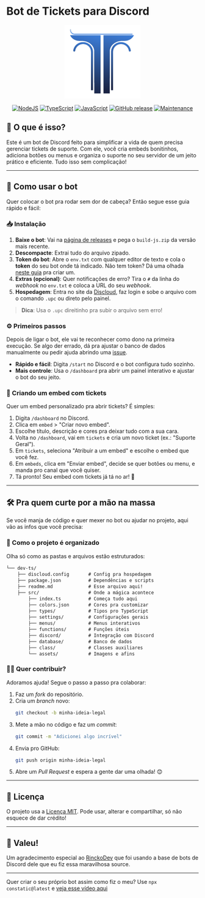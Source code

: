 # Bot de Tickets para Discord

<p align="center">
  <img src="src/assets/logo-ticktool-b-300px.png" alt="Logo do TickTool" width="200">
</p>

<p align="center">
  <a href="https://nodejs.org"><img src="https://img.shields.io/badge/node.js-6DA55F?style=for-the-badge&logo=node.js&logoColor=white" alt="NodeJS"></a>
  <a href="https://www.typescriptlang.org"><img src="https://img.shields.io/badge/typescript-%23007ACC.svg?style=for-the-badge&logo=typescript&logoColor=white" alt="TypeScript"></a>
  <a href="https://developer.mozilla.org/en-US/docs/Web/JavaScript"><img src="https://img.shields.io/badge/javascript-%23323330.svg?style=for-the-badge&logo=javascript&logoColor=%23F7DF1E" alt="JavaScript"></a>
  <a href="https://github.com/BirdTool/tickTool-b/releases"><img src="https://img.shields.io/github/release/BirdTool/tickTool-b.svg" alt="GitHub release"></a>
  <a href="https://github.com/BirdTool/tickTool-b/graphs/commit-activity"><img src="https://img.shields.io/badge/Maintained%3F-no-red.svg" alt="Maintenance"></a>
</p>

## 🚀 O que é isso?

Este é um bot de Discord feito para simplificar a vida de quem precisa gerenciar tickets de suporte. Com ele, você cria embeds bonitinhos, adiciona botões ou menus e organiza o suporte no seu servidor de um jeito prático e eficiente. Tudo isso sem complicação!

---

## 🎉 Como usar o bot

Quer colocar o bot pra rodar sem dor de cabeça? Então segue esse guia rápido e fácil:

### 📥 Instalação

1. **Baixe o bot**: Vai na [página de releases](https://github.com/BirdTool/tickTool-b/releases) e pega o `build-js.zip` da versão mais recente.
2. **Descompacte**: Extrai tudo do arquivo zipado.
3. **Token do bot**: Abre o `env.txt` com qualquer editor de texto e cola o **token** do seu bot onde tá indicado. Não tem token? Dá uma olhada [neste guia](https://discordjs.guide/preparations/setting-up-a-bot-application.html) pra criar um.
4. **Extras (opcional)**: Quer notificações de erro? Tira o `#` da linha do *webhook* no `env.txt` e coloca a URL do seu *webhook*.
5. **Hospedagem**: Entra no site da [Discloud](https://discloud.com), faz login e sobe o arquivo com o comando `.upc` ou direto pelo painel.

> **Dica**: Usa o `.upc` direitinho pra subir o arquivo sem erro!

### ⚙️ Primeiros passos

Depois de ligar o bot, ele vai te reconhecer como dono na primeira execução. Se algo der errado, dá pra ajustar o banco de dados manualmente ou pedir ajuda abrindo uma [issue](https://github.com/BirdTool/tickTool-b/issues).

- **Rápido e fácil**: Digita `/start` no Discord e o bot configura tudo sozinho.
- **Mais controle**: Usa o `/dashboard` pra abrir um painel interativo e ajustar o bot do seu jeito.

### 🎨 Criando um embed com tickets

Quer um embed personalizado pra abrir tickets? É simples:

1. Digita `/dashboard` no Discord.
2. Clica em `embed` > "Criar novo embed".
3. Escolhe título, descrição e cores pra deixar tudo com a sua cara.
4. Volta no `/dashboard`, vai em `tickets` e cria um novo ticket (ex.: "Suporte Geral").
5. Em `tickets`, seleciona "Atribuir a um embed" e escolhe o embed que você fez.
6. Em `embeds`, clica em "Enviar embed", decide se quer botões ou menu, e manda pro canal que você quiser.
7. Tá pronto! Seu embed com tickets já tá no ar! 🎉

---

## 🛠️ Pra quem curte por a mão na massa

Se você manja de código e quer mexer no bot ou ajudar no projeto, aqui vão as infos que você precisa:

### 📂 Como o projeto é organizado

Olha só como as pastas e arquivos estão estruturados:

```plaintext
└── dev-ts/
    ├── discloud.config       # Config pra hospedagem
    ├── package.json          # Dependências e scripts
    ├── readme.md             # Esse arquivo aqui!
    ├── src/                  # Onde a mágica acontece
        ├── index.ts          # Começa tudo aqui
        ├── colors.json       # Cores pra customizar
        ├── types/            # Tipos pro TypeScript
        ├── settings/         # Configurações gerais
        ├── menus/            # Menus interativos
        ├── functions/        # Funções úteis
        ├── discord/          # Integração com Discord
        ├── database/         # Banco de dados
        ├── class/            # Classes auxiliares
        └── assets/           # Imagens e afins
```

### 🧑‍💻 Quer contribuir?

Adoramos ajuda! Segue o passo a passo pra colaborar:

1. Faz um *fork* do repositório.
2. Cria um *branch* novo:
   ```bash
   git checkout -b minha-ideia-legal
   ```
3. Mete a mão no código e faz um *commit*:
   ```bash
   git commit -m "Adicionei algo incrível"
   ```
4. Envia pro GitHub:
   ```bash
   git push origin minha-ideia-legal
   ```
5. Abre um *Pull Request* e espera a gente dar uma olhada! 😊

---

## 📜 Licença

O projeto usa a [Licença MIT](LICENSE.md). Pode usar, alterar e compartilhar, só não esquece de dar crédito!

---

## 🤝 Valeu!

Um agradecimento especial ao [RinckoDev](https://github.com/rinckodev) que foi usando a base de bots de Discord dele que eu fiz essa maravilhosa source.

---

Quer criar o seu próprio bot assim como fiz o meu? Use `npx constatic@latest` e [veja esse vídeo aqui](https://youtu.be/0wkw-Vh8Ags?si=xTRG_tGzZkHkJ9JH)